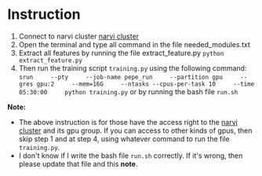 <h1> Instruction </h1>

1. Connect to narvi cluster [narvi cluster](https://tuni-itc.github.io/wiki/Technical-Notes/tuni-narvi-cluster/)
2. Open the terminal and type all command in the file needed_modules.txt
3. Extract all features by running the file extract_feature.py `python extract_feature.py`
4. Then run the training script `training.py` using the following command: `srun     --pty     --job-name pepe_run     --partition gpu     --gres gpu:2     --mem=16G     --ntasks --cpus-per-task 10     --time 05:30:00     python training.py` or by running the bash file `run.sh` <br>

**Note:** 
- The above instruction is for those have the access right to the [narvi cluster](https://tuni-itc.github.io/wiki/Technical-Notes/tuni-narvi-cluster/) and its gpu group. If you can access to other kinds of gpus, then skip step 1 and at step 4, using whatever command to run the file `training.py`.
- I don't know if I write the bash file `run.sh` correctly. If it's wrong, then please update that file and this **note**. 
